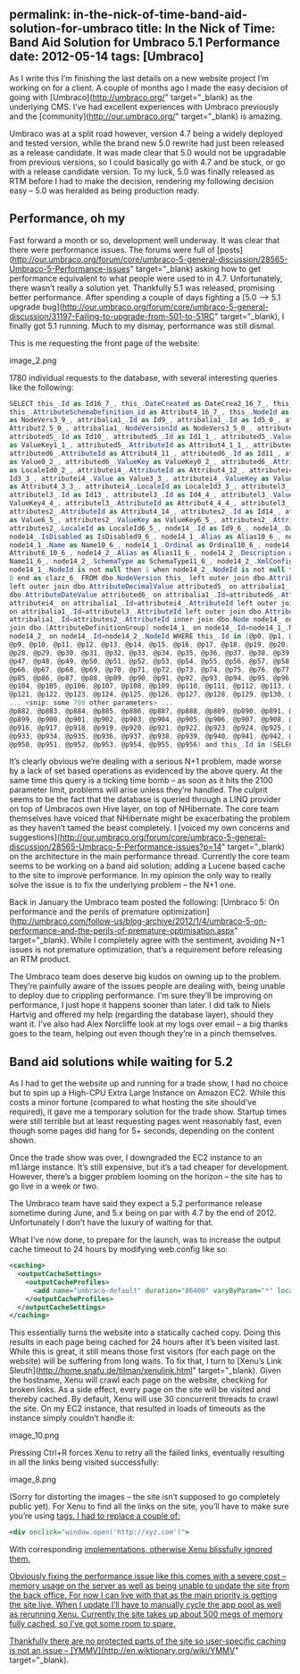 permalink: in-the-nick-of-time-band-aid-solution-for-umbraco
title: In the Nick of Time: Band Aid Solution for Umbraco 5.1 Performance
date: 2012-05-14
tags: [Umbraco]
---
As I write this I’m finishing the last details on a new website project I’m working on for a client. A couple of months ago I made the easy decision of going with [Umbraco](http://umbraco.org/" target="_blank) as the underlying CMS. I’ve had excellent experiences with Umbraco previously and the [community](http://our.umbraco.org/" target="_blank) is amazing.

<!-- more -->

Umbraco was at a split road however, version 4.7 being a widely deployed and tested version, while the brand new 5.0 rewrite had just been released as a release candidate. It was made clear that 5.0 would not be upgradable from previous versions, so I could basically go with 4.7 and be stuck, or go with a release candidate version. To my luck, 5.0 was finally released as RTM before I had to make the decision, rendering my following decision easy – 5.0 was heralded as being production ready.

## Performance, oh my

Fast forward a month or so, development well underway. It was clear that there were performance issues. The forums were full of [posts](http://our.umbraco.org/forum/core/umbraco-5-general-discussion/28565-Umbraco-5-Performance-issues" target="_blank) asking how to get performance equivalent to what people were used to in 4.7. Unfortunately, there wasn’t really a solution yet. Thankfully 5.1 was released, promising better performance. After spending a couple of days fighting a [5.0 –> 5.1 upgrade bug](http://our.umbraco.org/forum/core/umbraco-5-general-discussion/31197-Failing-to-upgrade-from-501-to-51RC" target="_blank), I finally got 5.1 running. Much to my dismay, performance was still dismal.

This is me requesting the front page of the website:

image_2.png

1780 individual requests to the database, with several interesting queries like the following:

```csharp
SELECT this_.Id as Id16_7_, this_.DateCreated as DateCrea2_16_7_, this_.DefaultName as DefaultN3_16_7_,
this_.AttributeSchemaDefinition_id as Attribut4_16_7_, this_.NodeId as NodeId16_7_, attribalia1_.NodeVersionId
as NodeVers3_9_, attribalia1_.Id as Id9_, attribalia1_.Id as Id5_0_, attribalia1_.AttributeDefinitionId as
Attribut2_5_0_, attribalia1_.NodeVersionId as NodeVers3_5_0_, attributed5_.AttributeId as Attribut4_10_,
attributed5_.Id as Id10_, attributed5_.Id as Id1_1_, attributed5_.Value as Value1_1_, attributed5_.ValueKey
as ValueKey1_1_, attributed5_.AttributeId as Attribut4_1_1_, attributed5_.LocaleId as LocaleId1_1_,
attributed6_.AttributeId as Attribut4_11_, attributed6_.Id as Id11_, attributed6_.Id as Id0_2_, attributed6_.Value
as Value0_2_, attributed6_.ValueKey as ValueKey0_2_, attributed6_.AttributeId as Attribut4_0_2_, attributed6_.LocaleId
as LocaleId0_2_, attributei4_.AttributeId as Attribut4_12_, attributei4_.Id as Id12_, attributei4_.Id as
Id3_3_, attributei4_.Value as Value3_3_, attributei4_.ValueKey as ValueKey3_3_, attributei4_.AttributeId
as Attribut4_3_3_, attributei4_.LocaleId as LocaleId3_3_, attributel3_.AttributeId as Attribut4_13_,
attributel3_.Id as Id13_, attributel3_.Id as Id4_4_, attributel3_.Value as Value4_4_, attributel3_.ValueKey as
ValueKey4_4_, attributel3_.AttributeId as Attribut4_4_4_, attributel3_.LocaleId as LocaleId4_4_,
attributes2_.AttributeId as Attribut4_14_, attributes2_.Id as Id14_, attributes2_.Id as Id6_5_, attributes2_.Value
as Value6_5_, attributes2_.ValueKey as ValueKey6_5_, attributes2_.AttributeId as Attribut4_6_5_,
attributes2_.LocaleId as LocaleId6_5_, node14_.Id as Id9_6_, node14_.DateCreated as DateCrea2_9_6_,
node14_.IsDisabled as IsDisabled9_6_, node14_1_.Alias as Alias10_6_, node14_1_.Description as Descript3_10_6_,
node14_1_.Name as Name10_6_, node14_1_.Ordinal as Ordinal10_6_, node14_1_.AttributeSchemaDefinitionId as
Attribut6_10_6_, node14_2_.Alias as Alias11_6_, node14_2_.Description as Descript3_11_6_, node14_2_.Name as
Name11_6_, node14_2_.SchemaType as SchemaType11_6_, node14_2_.XmlConfiguration as XmlConfi6_11_6_, case when
node14_1_.NodeId is not null then 1 when node14_2_.NodeId is not null then 2 when node14_.Id is not null then
0 end as clazz_6_ FROM dbo.NodeVersion this_ left outer join dbo.Attribute attribalia1_ on this_.Id=attribalia1_.NodeVersionId
left outer join dbo.AttributeDecimalValue attributed5_ on attribalia1_.Id=attributed5_.AttributeId left outer join
dbo.AttributeDateValue attributed6_ on attribalia1_.Id=attributed6_.AttributeId left outer join dbo.AttributeIntegerValue
attributei4_ on attribalia1_.Id=attributei4_.AttributeId left outer join dbo.AttributeLongStringValue attributel3_
on attribalia1_.Id=attributel3_.AttributeId left outer join dbo.AttributeStringValue attributes2_ on
attribalia1_.Id=attributes2_.AttributeId inner join dbo.Node node14_ on this_.NodeId=node14_.Id left outer
join dbo.[AttributeDefinitionGroup] node14_1_ on node14_.Id=node14_1_.NodeId left outer join dbo.[AttributeSchemaDefinition]
node14_2_ on node14_.Id=node14_2_.NodeId WHERE this_.Id in (@p0, @p1, @p2, @p3, @p4, @p5, @p6, @p7, @p8,
@p9, @p10, @p11, @p12, @p13, @p14, @p15, @p16, @p17, @p18, @p19, @p20, @p21, @p22, @p23, @p24, @p25, @p26, @p27,
@p28, @p29, @p30, @p31, @p32, @p33, @p34, @p35, @p36, @p37, @p38, @p39, @p40, @p41, @p42, @p43, @p44, @p45, @p46,
@p47, @p48, @p49, @p50, @p51, @p52, @p53, @p54, @p55, @p56, @p57, @p58, @p59, @p60, @p61, @p62, @p63, @p64, @p65,
@p66, @p67, @p68, @p69, @p70, @p71, @p72, @p73, @p74, @p75, @p76, @p77, @p78, @p79, @p80, @p81, @p82, @p83, @p84,
@p85, @p86, @p87, @p88, @p89, @p90, @p91, @p92, @p93, @p94, @p95, @p96, @p97, @p98, @p99, @p100, @p101, @p102, @p103,
@p104, @p105, @p106, @p107, @p108, @p109, @p110, @p111, @p112, @p113, @p114, @p115, @p116, @p117, @p118, @p119, @p120,
@p121, @p122, @p123, @p124, @p125, @p126, @p127, @p128, @p129, @p130, @p131, @p132, @p133, @p134, @p135, @p136, @p137,
... <snip: some 700 other parameters> ...
@p882, @p883, @p884, @p885, @p886, @p887, @p888, @p889, @p890, @p891, @p892, @p893, @p894, @p895, @p896, @p897, @p898,
@p899, @p900, @p901, @p902, @p903, @p904, @p905, @p906, @p907, @p908, @p909, @p910, @p911, @p912, @p913, @p914, @p915,
@p916, @p917, @p918, @p919, @p920, @p921, @p922, @p923, @p924, @p925, @p926, @p927, @p928, @p929, @p930, @p931, @p932,
@p933, @p934, @p935, @p936, @p937, @p938, @p939, @p940, @p941, @p942, @p943, @p944, @p945, @p946, @p947, @p948, @p949,
@p950, @p951, @p952, @p953, @p954, @p955, @p956) and this_.Id in (SELECT this_0_.Id as y0_ FROM dbo.NodeVersion this_0_ WHERE this_0_.NodeId = @p957)
```

It’s clearly obvious we’re dealing with a serious N+1 problem, made worse by a lack of set based operations as evidenced by the above query. At the same time this query is a ticking time bomb – as soon as it hits the 2100 parameter limit, problems will arise unless they’re handled. The culprit seems to be the fact that the database is queried through a LINQ provider on top of Umbracos own Hive layer, on top of NHibernate. The core team themselves have voiced that NHibernate might be exacerbating the problem as they haven’t tamed the beast completely. I [voiced my own concerns and suggestions](http://our.umbraco.org/forum/core/umbraco-5-general-discussion/28565-Umbraco-5-Performance-issues?p=14" target="_blank) on the architecture in the main performance thread. Currently the core team seems to be working on a band aid solution; adding a Lucene based cache to the site to improve performance. In my opinion the only way to really solve the issue is to fix the underlying problem – the N+1 one.

Back in January the Umbraco team posted the following: [Umbraco 5: On performance and the perils of premature optimization](http://umbraco.com/follow-us/blog-archive/2012/1/4/umbraco-5-on-performance-and-the-perils-of-premature-optimisation.aspx" target="_blank). While I completely agree with the sentiment, avoiding N+1 issues is not premature optimization, that’s a requirement before releasing an RTM product.

The Umbraco team does deserve big kudos on owning up to the problem. They’re painfully aware of the issues people are dealing with, being unable to deploy due to crippling performance. I’m sure they’ll be improving on performance, I just hope it happens sooner than later. I did talk to Niels Hartvig and offered my help (regarding the database layer), should they want it. I’ve also had Alex Norcliffe look at my logs over email – a big thanks goes to the team, helping out even though they’re in a pinch themselves.

## Band aid solutions while waiting for 5.2

As I had to get the website up and running for a trade show, I had no choice but to spin up a High-CPU Extra Large Instance on Amazon EC2. While this costs a minor fortune (compared to what hosting the site should’ve required), it gave me a temporary solution for the trade show. Startup times were still terrible but at least requesting pages went reasonably fast, even though some pages did hang for 5+ seconds, depending on the content shown.

Once the trade show was over, I downgraded the EC2 instance to an m1.large instance. It’s still expensive, but it’s a tad cheaper for development. However, there’s a bigger problem looming on the horizon – the site has to go live in a week or two.

The Umbraco team have said they expect a 5.2 performance release sometime during June, and 5.x being on par with 4.7 by the end of 2012. Unfortunately I don’t have the luxury of waiting for that.

What I’ve now done, to prepare for the launch, was to increase the output cache timeout to 24 hours by modifying web.config like so:

```xml
<caching>
  <outputCacheSettings>
    <outputCacheProfiles>
      <add name="umbraco-default" duration="86400" varyByParam="*" location="ServerAndClient"/>
    </outputCacheProfiles>
  </outputCacheSettings>
</caching>
```

This essentially turns the website into a statically cached copy. Doing this results in each page being cached for 24 hours after it’s been visited last. While this is great, it still means those first visitors (for each page on the website) will be suffering from long waits. To fix that, I turn to [Xenu’s Link Sleuth](http://home.snafu.de/tilman/xenulink.html" target="_blank). Given the hostname, Xenu will crawl each page on the website, checking for broken links. As a side effect, every page on the site will be visited and thereby cached. By default, Xenu will use 30 concurrent threads to crawl the site. On my EC2 instance, that resulted in loads of timeouts as the instance simply couldn’t handle it:

image_10.png

Pressing Ctrl+R forces Xenu to retry all the failed links, eventually resulting in all the links being visited successfully:

image_8.png

(Sorry for distorting the images – the site isn’t supposed to go completely public yet). For Xenu to find all the links on the site, you’ll have to make sure you’re using <a href /> tags. I had to replace a couple of:

```xml
<div onclick="window.open('http://xyz.com')">
```

With corresponding <a href /> implementations, otherwise Xenu blissfully ignored them.

Obviously fixing the performance issue like this comes with a severe cost – memory usage on the server as well as being unable to update the site from the back office. For now I can live with that as the main priority is getting the site live. When I update I’ll have to manually cycle the app pool as well as rerunning Xenu. Currently the site takes up about 500 megs of memory fully cached, so I’ve got some room to spare.

Thankfully there are no protected parts of the site so user-specific caching is not an issue – [YMMV](http://en.wiktionary.org/wiki/YMMV" target="_blank).
